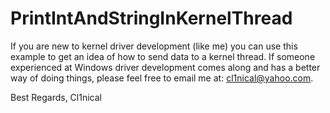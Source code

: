 # PrintIntAndStringInKernelThread

If you are new to kernel driver development (like me) you can use this example to get an idea of how to send data to a kernel thread.
If someone experienced at Windows driver development comes along and has a better way of doing things, please feel free to email me at: cl1nical@yahoo.com.

Best Regards,
Cl1nical
